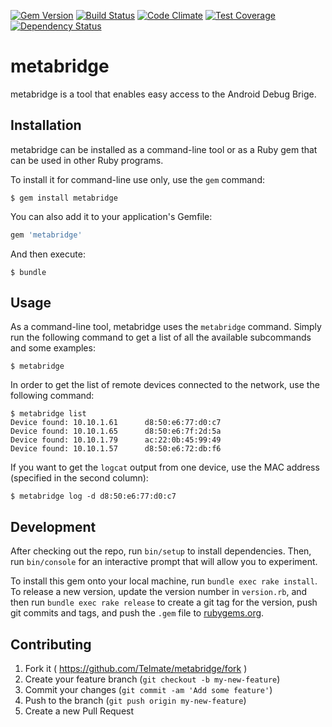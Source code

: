 [![Gem Version](https://badge.fury.io/rb/metabridge.svg)](http://badge.fury.io/rb/metabridge)
[![Build Status](https://travis-ci.org/Telmate/metabridge.svg)](https://travis-ci.org/Telmate/metabridge)
[![Code Climate](https://codeclimate.com/github/Telmate/metabridge/badges/gpa.svg)](https://codeclimate.com/github/Telmate/metabridge)
[![Test Coverage](https://codeclimate.com/github/Telmate/metabridge/badges/coverage.svg)](https://codeclimate.com/github/Telmate/metabridge/coverage)
[![Dependency Status](https://gemnasium.com/Telmate/metabridge.svg)](https://gemnasium.com/Telmate/metabridge)

# metabridge

metabridge is a tool that enables easy access to the Android Debug Brige.

## Installation

metabridge can be installed as a command-line tool or as a Ruby gem that can be
used in other Ruby programs.

To install it for command-line use only, use the `gem` command:

    $ gem install metabridge

You can also add it to your application's Gemfile:

```ruby
gem 'metabridge'
```

And then execute:

    $ bundle


## Usage

As a command-line tool, metabridge uses the `metabridge` command. Simply run the
following command to get a list of all the available subcommands and some
examples:

```shell
$ metabridge
```

In order to get the list of remote devices connected to the network, use the following command:

```shell
$ metabridge list
Device found: 10.10.1.61      d8:50:e6:77:d0:c7 
Device found: 10.10.1.65      d8:50:e6:7f:2d:5a 
Device found: 10.10.1.79      ac:22:0b:45:99:49 
Device found: 10.10.1.57      d8:50:e6:72:db:f6 
```

If you want to get the `logcat` output from one device, use the MAC address 
(specified in the second column):

```shell
$ metabridge log -d d8:50:e6:77:d0:c7
```

## Development

After checking out the repo, run `bin/setup` to install dependencies. Then, run `bin/console` for an interactive prompt that will allow you to experiment.

To install this gem onto your local machine, run `bundle exec rake install`. To release a new version, update the version number in `version.rb`, and then run `bundle exec rake release` to create a git tag for the version, push git commits and tags, and push the `.gem` file to [rubygems.org](https://rubygems.org).

## Contributing

1. Fork it ( https://github.com/Telmate/metabridge/fork )
2. Create your feature branch (`git checkout -b my-new-feature`)
3. Commit your changes (`git commit -am 'Add some feature'`)
4. Push to the branch (`git push origin my-new-feature`)
5. Create a new Pull Request
